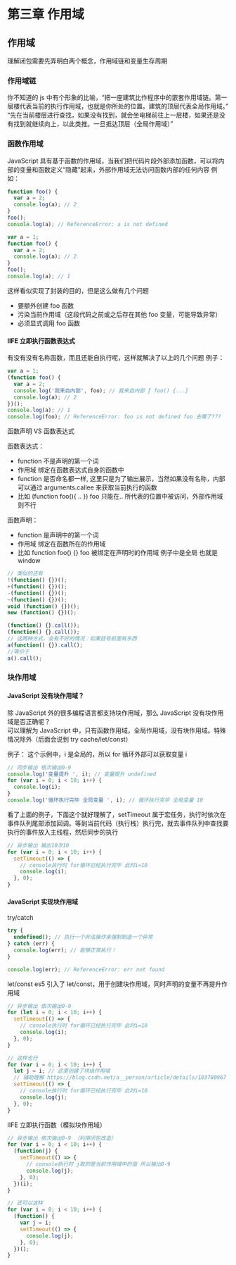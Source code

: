 # 第三章 作用域

## 作用域

理解闭包需要先弄明白两个概念，作用域链和变量生存周期

### 作用域链

你不知道的 js 中有个形象的比喻，“把一座建筑比作程序中的嵌套作用域链。第一层楼代表当前的执行作用域，也就是你所处的位置。建筑的顶层代表全局作用域。”  
“先在当前楼层进行查找，如果没有找到，就会坐电梯前往上一层楼，如果还是没有找到就继续向上，以此类推。一旦抵达顶层（全局作用域）”

### 函数作用域

JavaScript 具有基于函数的作用域，当我们把代码片段外部添加函数，可以将内部的变量和函数定义“隐藏”起来，外部作用域无法访问函数内部的任何内容
例如：

```js
function foo() {
  var a = 2;
  console.log(a); // 2
}
foo();
console.log(a); // ReferenceError: a is not defined
```

```js
var a = 1;
function foo() {
  var a = 2;
  console.log(a); // 2
}
foo();
console.log(a); // 1
```

这样看似实现了封装的目的，但是这么做有几个问题

- 要额外创建 foo 函数
- 污染当前作用域（这段代码之前或之后存在其他 foo 变量，可能导致异常）
- 必须显式调用 foo 函数

#### IIFE 立即执行函数表达式

有没有没有名称函数，而且还能自执行呢，这样就解决了以上的几个问题
例子：

```js
var a = 1;
(function foo() {
  var a = 2;
  console.log('我来自内部', foo); // 我来自内部 ƒ foo() {...}
  console.log(a); // 2
})();
console.log(a); // 1
console.log(foo); // ReferenceError: foo is not defined foo 去哪了???
```

函数声明 VS 函数表达式

函数表达式：

- function 不是声明的第一个词
- 作用域 绑定在函数表达式自身的函数中
- function 是否命名都一样, 这里只是为了输出展示，当然如果没有名称，内部可以通过 arguments.callee 来获取当前执行的函数
- 比如 (function foo(){ .. }) foo 只能在.. 所代表的位置中被访问，外部作用域则不行

函数声明：

- function 是声明中的第一个词
- 作用域 绑定在函数所在的作用域
- 比如 function foo() {} foo 被绑定在声明时的作用域 例子中是全局 也就是 window

```js
// 类似的还有
!(function() {})();
+(function() {})();
-(function() {})();
~(function() {})();
void (function() {})();
new (function() {})();

(function() {}.call());
(function() {}.call());
// 这两种方式，会有不好的情况：如果括号前面有东西
a(function() {}).call();
//等价于
a().call();
```

### 块作用域

#### JavaScript 没有块作用域？

除 JavaScript 外的很多编程语言都支持块作用域，那么 JavaScript 没有块作用域是否正确呢？  
可以理解为 JavaScript 中，只有函数作用域，全局作用域，没有块作用域。特殊情况除外（后面会说到 try cache/let/const）

例子：
这个示例中，i 是全局的，所以 for 循环外部可以获取变量 i

```js
// 同步输出 依次输出0-9
console.log('变量提升 ', i); // 变量提升 undefined
for (var i = 0; i < 10; i++) {
  console.log(i);
}
console.log('循环执行完毕 全局变量 ', i); // 循环执行完毕 全局变量 10
```

看了上面的例子，下面这个就好理解了，setTimeout 属于宏任务，执行时依次在事件队列尾部添加回调。等到当前代码（执行栈）执行完，就去事件队列中查找要执行的事件放入主线程，然后同步的执行

```js
// 异步输出 输出10次10
for (var i = 0; i < 10; i++) {
  setTimeout(() => {
    // console执行时 for循环已经执行完毕 此时i=10
    console.log(i);
  }, 0);
}
```

#### JavaScript 实现块作用域

try/catch

```js
try {
  undefined(); // 执行一个非法操作来强制制造一个异常
} catch (err) {
  console.log(err); // 能够正常执行！
}

console.log(err); // ReferenceError: err not found
```

let/const
es5 引入了 let/const，用于创建块作用域，同时声明的变量不再提升作用域

```js
// 异步输出 依次输出0-9
for (let i = 0; i < 10; i++) {
  setTimeout(() => {
    // console执行时 for循环已经执行完毕 此时i=10
    console.log(i);
  }, 0);
}

// 这样也行
for (var i = 0; i < 10; i++) {
  let j = i; // 这里创建了块级作用域
  // 辅助理解 https://blog.csdn.net/a__person/article/details/103780967
  setTimeout(() => {
    // console执行时 for循环已经执行完毕 此时i=10
    console.log(j);
  }, 0);
}
```

IIFE 立即执行函数（模拟块作用域）

```js
// 异步输出 依次输出0-9 （利用闭包改造）
for (var i = 0; i < 10; i++) {
  (function(j) {
    setTimeout(() => {
      // console执行时 j取的是当前作用域中的值 所以输出0-9
      console.log(j);
    }, 0);
  })(i);
}

// 还可以这样
for (var i = 0; i < 10; i++) {
  (function() {
    var j = i;
    setTimeout(() => {
      console.log(j);
    }, 0);
  })();
}
```
